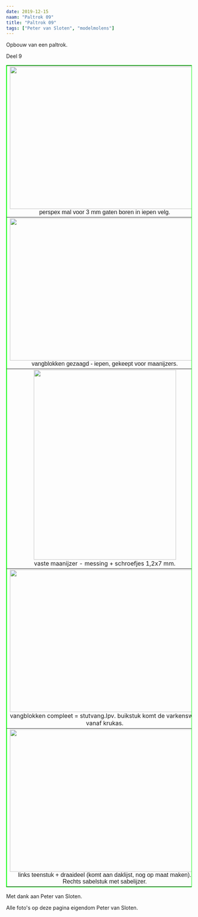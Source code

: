 ```yaml
---
date: 2019-12-15
naam: "Paltrok 09"
title: "Paltrok 09"
tags: ["Peter van Sloten", "modelmolens"]
---
```


Opbouw van een paltrok.

Deel 9

<table border="1" style="border-collapse: collapse" width="100%" bordercolor="#00FF00">
    <tr>
        <td width="535" align="center" valign="top">
        <img src="/images/modelmolens/peter%20van%20sloten/paltrok/tn_Opbouw%20paltrok%2013-10-2011-1-.jpg" width="515" height="386"><br>
        <span style="font-family: Arial,sans-serif">perspex mal voor 3 mm 
        gaten boren in iepen velg.</span></td>
        <td align="center" valign="top">
        <img src="/images/modelmolens/peter%20van%20sloten/paltrok/tn_Opbouw%20paltrok%2013-10-2011-2-.jpg" width="515" height="386"><br>
        <span style="font-family: Arial,sans-serif">ruw model kam gestoken = 
        azijnhout.</span></td>
    </tr>
    <tr>
        <td width="535" align="center" valign="top">
        <img src="/images/modelmolens/peter%20van%20sloten/paltrok/tn_Opbouw%20paltrok%2013-10-2011-3-.jpg" width="515" height="386"><br>
        <span style="font-family: Arial,sans-serif">vangblokken gezaagd - 
        iepen, gekeept voor maanijzers.</span></td>
        <td align="center" valign="top">
        <img src="/images/modelmolens/peter%20van%20sloten/paltrok/tn_Opbouw%20paltrok%2013-10-2011-4-.jpg" width="515" height="386"><br>
        <span style="font-family: Arial,sans-serif">zie maat voor grootte 
        bovenwiel.</span></td>
    </tr>
    <tr>
        <td width="535" align="center" valign="top">
        <img src="/images/modelmolens/peter%20van%20sloten/paltrok/tn_Opbouw%20paltrok%2013-10-2011-5-.jpg" width="386" height="515"><br>
        vaste maanijzer - messing + schroefjes 1,2x7 mm.</td>
        <td align="center" valign="top">
        <img src="/images/modelmolens/peter%20van%20sloten/paltrok/tn_Opbouw%20paltrok%2013-10-2011-6-.jpg" width="515" height="386"><br>
        <span style="font-family: Arial,sans-serif">detail maanijzer, 
        1,5x2,5 mm messing.</span></td>
    </tr>
    <tr>
        <td width="535" align="center" valign="top">
        <img src="/images/modelmolens/peter%20van%20sloten/paltrok/tn_Opbouw%20paltrok%2013-10-2011-7-.jpg" width="515" height="386"><br>
        vangblokken compleet = stutvang.Ipv. buikstuk komt de varkenswiel 
        vanaf krukas.</td>
        <td align="center" valign="top">
        <img src="/images/modelmolens/peter%20van%20sloten/paltrok/tn_Opbouw%20paltrok%2013-10-2011-8-.jpg" width="515" height="386"><br>
        <span style="font-family: Arial,sans-serif">wiel voorzijde met 
        kammen - azijnhout.</span></td>
    </tr>
    <tr>
        <td width="535" align="center" valign="top">
        <img src="/images/modelmolens/peter%20van%20sloten/paltrok/tn_Opbouw%20paltrok%2013-10-2011-9-.jpg" width="515" height="386"><br>
        <span style="font-family: Arial,sans-serif">links teenstuk + 
        draaideel (komt aan daklijst, nog op maat maken). Rechts sabelstuk 
        met sabelijzer.</span></td>
        <td align="center" valign="top">
        <img src="/images/modelmolens/peter%20van%20sloten/paltrok/tn_Opbouw%20paltrok%2013-10-2011-10-.jpg" width="515" height="386"><br>
        <span style="font-family: Arial,sans-serif">bevestiging sabelijzer 
        aan sabelstuk, schroefjes 1,2x7 mm.</span></td>
    </tr>
</table>

Met dank aan Peter van Sloten.

Alle foto's op deze pagina eigendom Peter van Sloten.